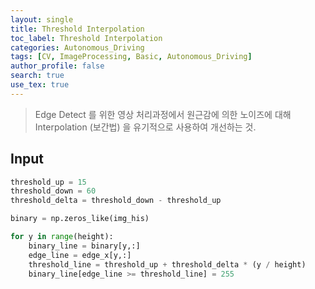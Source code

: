 ```yaml
---
layout: single
title: Threshold Interpolation
toc_label: Threshold Interpolation
categories: Autonomous_Driving
tags: [CV, ImageProcessing, Basic, Autonomous_Driving]
author_profile: false
search: true
use_tex: true
---
```


> Edge Detect 를 위한 영상 처리과정에서 원근감에 의한 노이즈에 대해
> Interpolation (보간법) 을 유기적으로 사용하여 개선하는 것.

## Input

```python
threshold_up = 15
threshold_down = 60
threshold_delta = threshold_down - threshold_up

binary = np.zeros_like(img_his)

for y in range(height):
    binary_line = binary[y,:]
    edge_line = edge_x[y,:]
    threshold_line = threshold_up + threshold_delta * (y / height)
    binary_line[edge_line >= threshold_line] = 255
```